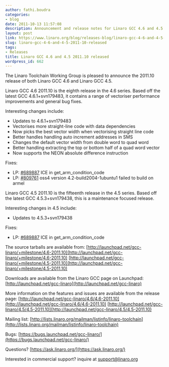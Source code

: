 ```yaml
---
author: fathi.boudra
categories:
- blog
date: 2011-10-13 11:57:08
description: Announcement and release notes for Linaro GCC 4.6 and 4.5 2011.10
layout: post
link: https://www.linaro.org/blog/releases-blog/linaro-gcc-4-6-and-4-5-2011-10-released/
slug: linaro-gcc-4-6-and-4-5-2011-10-released
tags:
- Releases
title: Linaro GCC 4.6 and 4.5 2011.10 released
wordpress_id: 662
---
```


The Linaro Toolchain Working Group is pleased to announce the 2011.10 release of both Linaro GCC 4.6 and Linaro GCC 4.5.

Linaro GCC 4.6 2011.10 is the eighth release in the 4.6 series.  Based off the latest GCC 4.6.1+svn179483, it contains a range of vectoriser performance improvements and general bug fixes.

Interesting changes include:
* Updates to 4.6.1+svn179483
* Vectorises more straight-line code with data dependencies
* Now picks the best vector width when vectorising straight line code
* Better handles handling auto increment addresses in SMS
* Changes the default vector width from double word to quad word
* Better handling extracting the top or bottom half of a quad word vector
* Now supports the NEON absolute difference instruction

Fixes:
* LP: [#689887](http://bugs.launchpad.net/bugs/689887) ICE in get_arm_condition_code
* LP: [#809761](http://bugs.launchpad.net/bugs/809761) oss4 version 4.2-build2004-1ubuntu1 failed to build on armel

Linaro GCC 4.5 2011.10 is the fifteenth release in the 4.5 series. Based off the latest GCC 4.5.3+svn179438, this is a maintenance focused release.

Interesting changes in 4.5 include:
* Updates to 4.5.3+svn179438

Fixes:
* LP: [#689887](http://bugs.launchpad.net/bugs/689887) ICE in get_arm_condition_code

The source tarballs are available from:
[http://launchpad.net/gcc-linaro/+milestone/4.6-2011.10](http://launchpad.net/gcc-linaro/+milestone/4.6-2011.10)
[http://launchpad.net/gcc-linaro/+milestone/4.5-2011.10](http://launchpad.net/gcc-linaro/+milestone/4.5-2011.10)

Downloads are available from the Linaro GCC page on Launchpad:
[http://launchpad.net/gcc-linaro](http://launchpad.net/gcc-linaro)

More information on the features and issues are available from the release page:
[http://launchpad.net/gcc-linaro/4.6/4.6-2011.10](http://launchpad.net/gcc-linaro/4.6/4.6-2011.10)
[http://launchpad.net/gcc-linaro/4.5/4.5-2011.10](http://launchpad.net/gcc-linaro/4.5/4.5-2011.10)

Mailing list:  [http://lists.linaro.org/mailman/listinfo/linaro-toolchain](http://lists.linaro.org/mailman/listinfo/linaro-toolchain)

Bugs:  [https://bugs.launchpad.net/gcc-linaro/](https://bugs.launchpad.net/gcc-linaro/)

Questions?  [https://ask.linaro.org/](https://ask.linaro.org/)

Interested in commercial support?  inquire at support@linaro.org